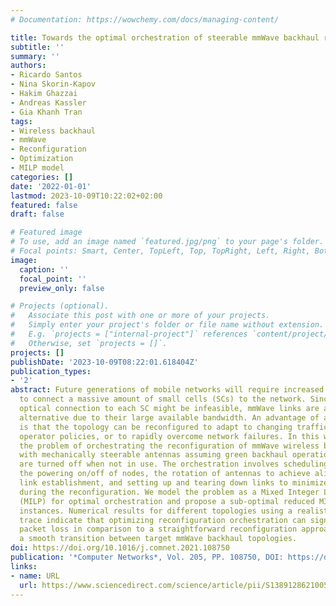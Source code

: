 ```yaml
---
# Documentation: https://wowchemy.com/docs/managing-content/

title: Towards the optimal orchestration of steerable mmWave backhaul reconfiguration
subtitle: ''
summary: ''
authors:
- Ricardo Santos
- Nina Skorin-Kapov
- Hakim Ghazzai
- Andreas Kassler
- Gia Khanh Tran
tags:
- Wireless backhaul
- mmWave
- Reconfiguration
- Optimization
- MILP model
categories: []
date: '2022-01-01'
lastmod: 2023-10-09T10:22:02+02:00
featured: false
draft: false

# Featured image
# To use, add an image named `featured.jpg/png` to your page's folder.
# Focal points: Smart, Center, TopLeft, Top, TopRight, Left, Right, BottomLeft, Bottom, BottomRight.
image:
  caption: ''
  focal_point: ''
  preview_only: false

# Projects (optional).
#   Associate this post with one or more of your projects.
#   Simply enter your project's folder or file name without extension.
#   E.g. `projects = ["internal-project"]` references `content/project/deep-learning/index.md`.
#   Otherwise, set `projects = []`.
projects: []
publishDate: '2023-10-09T08:22:01.618404Z'
publication_types:
- '2'
abstract: Future generations of mobile networks will require increased backhaul capacity
  to connect a massive amount of small cells (SCs) to the network. Since having an
  optical connection to each SC might be infeasible, mmWave links are an interesting
  alternative due to their large available bandwidth. An advantage of a wireless backhaul
  is that the topology can be reconfigured to adapt to changing traffic demands, new
  operator policies, or to rapidly overcome network failures. In this work, we investigate
  the problem of orchestrating the reconfiguration of mmWave wireless backhaul networks
  with mechanically steerable antennas assuming green backhaul operation where nodes
  are turned off when not in use. The orchestration involves scheduling and coordinating
  the powering on/off of nodes, the rotation of antennas to achieve alignment for
  link establishment, and setting up and tearing down links to minimize packet loss
  during the reconfiguration. We model the problem as a Mixed Integer Linear Program
  (MILP) for optimal orchestration and propose a sub-optimal reduced MILP for larger
  instances. Numerical results for different topologies using a realistic traffic
  trace indicate that optimizing reconfiguration orchestration can significantly reduce
  packet loss in comparison to a straightforward reconfiguration approach, enabling
  a smooth transition between target mmWave backhaul topologies.
doi: https://doi.org/10.1016/j.comnet.2021.108750
publication: '*Computer Networks*, Vol. 205, PP. 108750, DOI: https://doi.org/10.1016/j.comnet.2021.108750'
links:
- name: URL
  url: https://www.sciencedirect.com/science/article/pii/S1389128621005958
---
```

